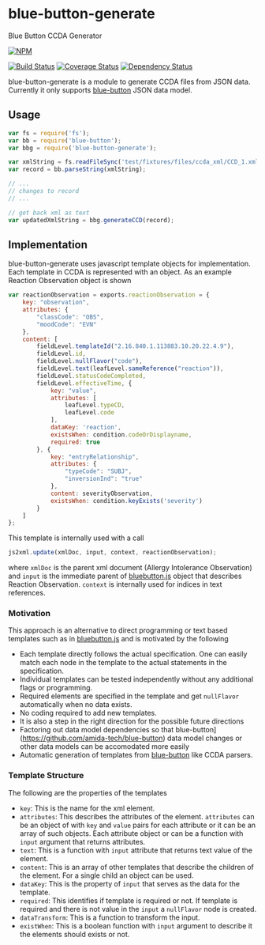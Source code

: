 blue-button-generate
====================

Blue Button CCDA Generator

[![NPM](https://nodei.co/npm/blue-button-generate.png)](https://nodei.co/npm/blue-button-generate/)

[![Build Status](https://travis-ci.org/amida-tech/blue-button-generate.svg)](https://travis-ci.org/amida-tech/blue-button-generate)
[![Coverage Status](https://coveralls.io/repos/amida-tech/blue-button-generate/badge.png)](https://coveralls.io/r/amida-tech/blue-button-generate)
[![Dependency Status](https://david-dm.org/amida-tech/blue-button-generate.svg)](https://david-dm.org/amida-tech/blue-button-generate)

blue-button-generate is a module to generate CCDA files from JSON data.  Currently it only supports [blue-button](https://github.com/amida-tech/blue-button) JSON data model.

## Usage

``` javascript
var fs = require('fs');
var bb = require('blue-button');
var bbg = require('blue-button-generate');

var xmlString = fs.readFileSync('test/fixtures/files/ccda_xml/CCD_1.xml', 'utf-8');
var record = bb.parseString(xmlString);

// ...
// changes to record
// ...

// get back xml as text
var updatedXmlString = bbg.generateCCD(record);

```

## Implementation

blue-button-generate uses javascript template objects for implementation.  Each template in CCDA is represented with an object. As an example Reaction Observation object is shown
``` javascript
var reactionObservation = exports.reactionObservation = {
    key: "observation",
    attributes: {
        "classCode": "OBS",
        "moodCode": "EVN"
    },
    content: [
        fieldLevel.templateId("2.16.840.1.113883.10.20.22.4.9"),
        fieldLevel.id,
        fieldLevel.nullFlavor("code"),
        fieldLevel.text(leafLevel.sameReference("reaction")),
        fieldLevel.statusCodeCompleted,
        fieldLevel.effectiveTime, {
            key: "value",
            attributes: [
                leafLevel.typeCD,
                leafLevel.code
            ],
            dataKey: 'reaction',
            existsWhen: condition.codeOrDisplayname,
            required: true
        }, {
            key: "entryRelationship",
            attributes: {
                "typeCode": "SUBJ",
                "inversionInd": "true"
            },
            content: severityObservation,
            existsWhen: condition.keyExists('severity')
        }
    ]
};
```

This template is internally used with a call
```  javascript
js2xml.update(xmlDoc, input, context, reactionObservation);
```
where `xmlDoc` is the parent xml document (Allergy Intolerance Observation) and `input` is the immediate parent of [bluebutton.js](https://github.com/blue-button/bluebutton.js) object that describes Reaction Observation.  `context` is internally used for indices in text references.

### Motivation

This approach is an alternative to direct programming or text based templates such as in [bluebutton.js](https://github.com/blue-button/bluebutton.js) and is motivated by the following
* Each template directly follows the actual specification.  One can easily match each node in the template to the actual statements in the specification.
* Individual templates can be tested independently without any additional flags or programming.
* Required elements are specified in the template and get `nullFlavor` automatically when no data exists.
* No coding required to add new templates.
* It is also a step in the right direction for the possible future directions
 * Factoring out data model dependencies so that blue-button](https://github.com/amida-tech/blue-button) data model changes or other data models can be accomodated more easily
 * Automatic generation of templates from [blue-button](https://github.com/amida-tech/blue-button) like CCDA parsers.

### Template Structure

The following are the properties of the templates
* `key`: This is the name for the xml element.
* `attributes`: This describes the attributes of the element.  `attributes` can be an object of with `key` and `value` pairs for each attribute or it can be an array of such objects.  Each attribute object or can be a function with `input` argument that returns attributes.
* `text`: This is a function with `input` attribute that returns text value of the element.
* `content`: This is an array of other templates that describe the children of the element.  For a single child an object can be used.
* `dataKey`: This is the property of `input` that serves as the data for the template.
* `required`: This identifies if template is required or not.  If template is required and there is not value in the `input` a `nullFlavor` node is created.
* `dataTransform`: This is a function to transform the input.
* `existWhen`: This is a boolean function with `input` argument to describe it the elements should exists or not.
